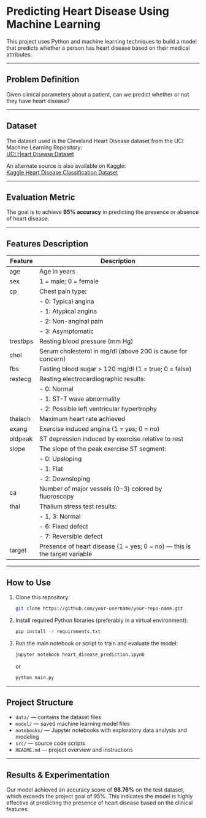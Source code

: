 # Predicting Heart Disease Using Machine Learning

This project uses Python and machine learning techniques to build a model that predicts whether a person has heart disease based on their medical attributes.

---

## Problem Definition

Given clinical parameters about a patient, can we predict whether or not they have heart disease?

---

## Dataset

The dataset used is the Cleveland Heart Disease dataset from the UCI Machine Learning Repository:  
[UCI Heart Disease Dataset](https://archive.ics.uci.edu/dataset/45/heart+disease)

An alternate source is also available on Kaggle:  
[Kaggle Heart Disease Classification Dataset](https://www.kaggle.com/datasets/sumaiyatasmeem/heart-disease-classification-dataset/data)

---

## Evaluation Metric

The goal is to achieve **95% accuracy** in predicting the presence or absence of heart disease.

---

## Features Description

| Feature  | Description                                                                                                 |
| -------- | ----------------------------------------------------------------------------------------------------------- |
| age      | Age in years                                                                                               |
| sex      | 1 = male; 0 = female                                                                                       |
| cp       | Chest pain type:                                                                                           |
|          | - 0: Typical angina                                                                                        |
|          | - 1: Atypical angina                                                                                       |
|          | - 2: Non-anginal pain                                                                                       |
|          | - 3: Asymptomatic                                                                                          |
| trestbps | Resting blood pressure (mm Hg)                                                                             |
| chol     | Serum cholesterol in mg/dl (above 200 is cause for concern)                                                 |
| fbs      | Fasting blood sugar > 120 mg/dl (1 = true; 0 = false)                                                      |
| restecg  | Resting electrocardiographic results:                                                                       |
|          | - 0: Normal                                                                                                 |
|          | - 1: ST-T wave abnormality                                                                                   |
|          | - 2: Possible left ventricular hypertrophy                                                                 |
| thalach  | Maximum heart rate achieved                                                                                 |
| exang    | Exercise induced angina (1 = yes; 0 = no)                                                                   |
| oldpeak  | ST depression induced by exercise relative to rest                                                         |
| slope    | The slope of the peak exercise ST segment:                                                                 |
|          | - 0: Upsloping                                                                                               |
|          | - 1: Flat                                                                                                    |
|          | - 2: Downsloping                                                                                             |
| ca       | Number of major vessels (0-3) colored by fluoroscopy                                                        |
| thal     | Thalium stress test results:                                                                                |
|          | - 1, 3: Normal                                                                                               |
|          | - 6: Fixed defect                                                                                            |
|          | - 7: Reversible defect                                                                                       |
| target   | Presence of heart disease (1 = yes; 0 = no) — this is the target variable                                    |

---

## How to Use

1. Clone this repository:
    ```bash
    git clone https://github.com/your-username/your-repo-name.git
    ```
2. Install required Python libraries (preferably in a virtual environment):
    ```bash
    pip install -r requirements.txt
    ```
3. Run the main notebook or script to train and evaluate the model:
    ```bash
    jupyter notebook heart_disease_prediction.ipynb
    ```
    or
    ```bash
    python main.py
    ```

---

## Project Structure

- `data/` — contains the dataset files  
- `model/` — saved machine learning model files  
- `notebooks/` — Jupyter notebooks with exploratory data analysis and modeling  
- `src/` — source code scripts  
- `README.md` — project overview and instructions  

---

## Results & Experimentation

Our model achieved an accuracy score of **98.76%** on the test dataset, which exceeds the project goal of 95%. This indicates the model is highly effective at predicting the presence of heart disease based on the clinical features.
